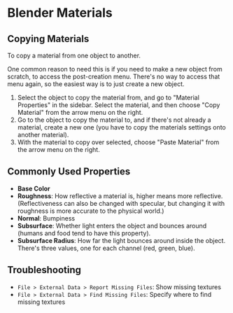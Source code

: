 # Blender Materials

## Copying Materials

To copy a material from one object to another.

One common reason to need this is if you need to make a new object from scratch, to access the post-creation menu. There's no way to access that menu again, so the easiest way is to just create a new object.

1. Select the object to copy the material from, and go to "Material Properties" in the sidebar. Select the material, and then choose "Copy Material" from the arrow menu on the right.
2. Go to the object to copy the material to, and if there's not already a material, create a new one (you have to copy the materials settings onto another material).
3. With the material to copy over selected, choose "Paste Material" from the arrow menu on the right.

## Commonly Used Properties

- **Base Color**
- **Roughness**: How reflective a material is, higher means more reflective. (Reflectiveness can also be changed with specular, but changing it with roughness is more accurate to the physical world.)
- **Normal**: Bumpiness
- **Subsurface**: Whether light enters the object and bounces around (humans and food tend to have this property).
- **Subsurface Radius**: How far the light bounces around inside the object. There's three values, one for each channel (red, green, blue).

## Troubleshooting

- `File > External Data > Report Missing Files`: Show missing textures
- `File > External Data > Find Missing Files`: Specify where to find missing textures
